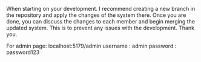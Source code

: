 When starting on your development. I recommend creating a new branch in the repository and apply the changes of the system there. Once you are done, you can discuss the changes to each member and begin merging the updated system. This is to prevent any issues with the development. Thank you.

For admin page: localhost:5179/admin
username : admin
password : password123
